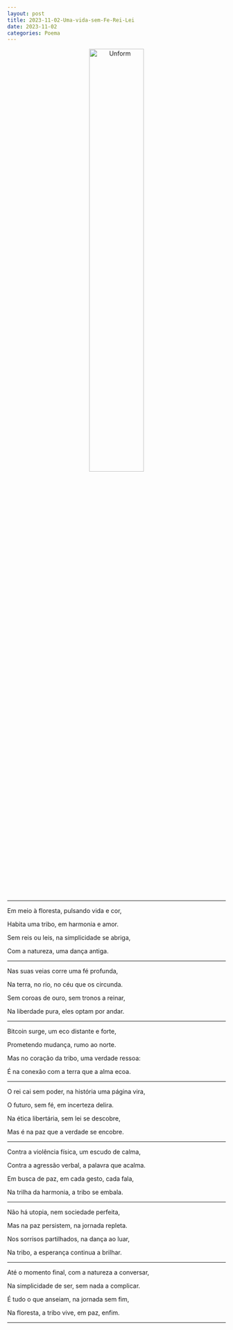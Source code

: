 ```yaml
---
layout: post
title: 2023-11-02-Uma-vida-sem-Fe-Rei-Lei
date: 2023-11-02
categories: Poema
---
```


<p align="center">
<img src="{{ site.baseurl }}/images/2023-11-02-Uma-vida-sem-Fe-Rei-Lei.png" 
height="50%" width="50%" alt="Unform" />
</p>

---

Em meio à floresta, pulsando vida e cor,

Habita uma tribo, em harmonia e amor.

Sem reis ou leis, na simplicidade se abriga,

Com a natureza, uma dança antiga.

---

Nas suas veias corre uma fé profunda,

Na terra, no rio, no céu que os circunda.

Sem coroas de ouro, sem tronos a reinar,

Na liberdade pura, eles optam por andar.

---

Bitcoin surge, um eco distante e forte,

Prometendo mudança, rumo ao norte.

Mas no coração da tribo, uma verdade ressoa:

É na conexão com a terra que a alma ecoa.

---

O rei cai sem poder, na história uma página vira,

O futuro, sem fé, em incerteza delira.

Na ética libertária, sem lei se descobre,

Mas é na paz que a verdade se encobre.

---

Contra a violência física, um escudo de calma,

Contra a agressão verbal, a palavra que acalma.

Em busca de paz, em cada gesto, cada fala,

Na trilha da harmonia, a tribo se embala.

---

Não há utopia, nem sociedade perfeita,

Mas na paz persistem, na jornada repleta.

Nos sorrisos partilhados, na dança ao luar,

Na tribo, a esperança continua a brilhar.

---

Até o momento final, com a natureza a conversar,

Na simplicidade de ser, sem nada a complicar.

É tudo o que anseiam, na jornada sem fim,

Na floresta, a tribo vive, em paz, enfim.

---